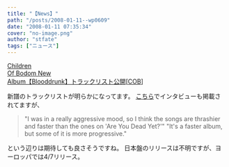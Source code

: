 ```yaml
---
title: "【News】"
path: "/posts/2008-01-11--wp0609"
date: "2008-01-11 07:35:34"
cover: "no-image.png"
author: "stfate"
tags: ["ニュース"]
---
```


<style type="text/css">
<!--
p {white-space: pre-wrap};
-->
</style>

<a class="topics" href="http://www.cobhc.com/" target="_blank">Children Of Bodom New Album【Blooddrunk】トラックリスト公開</a><span class="junre">[<a href="http://www.cobhc.com/" target="_blank">COB</a>]</span>
<div class="news">新譜のトラックリストが明らかになってます。
<a href="http://www.metalfromfinland.com/news/2008-01-10_20:56/CHILDREN+OF+BODOM:+'Blooddrunk'+Track+Listing+Revealed" target="_blank">こちら</a>でインタビューも掲載されてますが、<blockquote>"I was in a really aggressive mood, so I think the songs are thrashier and faster than the ones on 'Are You Dead Yet?'"
"It's a faster album, but some of it is more progressive."</blockquote>という辺りは期待しても良さそうですね。
日本盤のリリースは不明ですが、ヨーロッパでは4/7リリース。</div>

